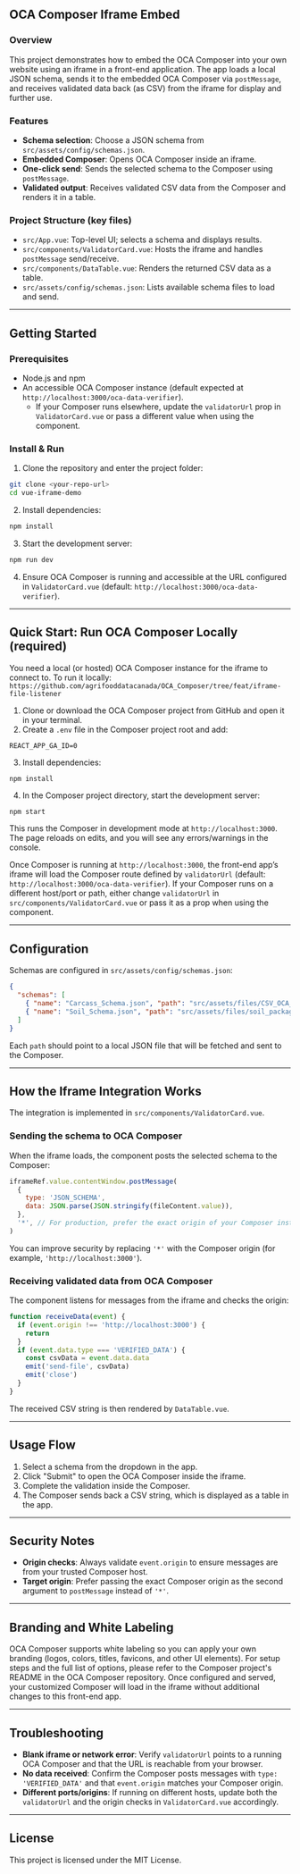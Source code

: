 ## OCA Composer Iframe Embed

### Overview

This project demonstrates how to embed the OCA Composer into your own website using an iframe in a front-end application. The app loads a local JSON schema, sends it to the embedded OCA Composer via `postMessage`, and receives validated data back (as CSV) from the iframe for display and further use.

### Features

- **Schema selection**: Choose a JSON schema from `src/assets/config/schemas.json`.
- **Embedded Composer**: Opens OCA Composer inside an iframe.
- **One-click send**: Sends the selected schema to the Composer using `postMessage`.
- **Validated output**: Receives validated CSV data from the Composer and renders it in a table.

### Project Structure (key files)

- `src/App.vue`: Top-level UI; selects a schema and displays results.
- `src/components/ValidatorCard.vue`: Hosts the iframe and handles `postMessage` send/receive.
- `src/components/DataTable.vue`: Renders the returned CSV data as a table.
- `src/assets/config/schemas.json`: Lists available schema files to load and send.

---

## Getting Started

### Prerequisites

- Node.js and npm
- An accessible OCA Composer instance (default expected at `http://localhost:3000/oca-data-verifier`).
  - If your Composer runs elsewhere, update the `validatorUrl` prop in `ValidatorCard.vue` or pass a different value when using the component.

### Install & Run

1. Clone the repository and enter the project folder:

```bash
git clone <your-repo-url>
cd vue-iframe-demo
```

2. Install dependencies:

```bash
npm install
```

3. Start the development server:

```bash
npm run dev
```

4. Ensure OCA Composer is running and accessible at the URL configured in `ValidatorCard.vue` (default: `http://localhost:3000/oca-data-verifier`).

---

## Quick Start: Run OCA Composer Locally (required)

You need a local (or hosted) OCA Composer instance for the iframe to connect to. To run it locally:
`https://github.com/agrifooddatacanada/OCA_Composer/tree/feat/iframe-file-listener`

1. Clone or download the OCA Composer project from GitHub and open it in your terminal.
2. Create a `.env` file in the Composer project root and add:

```
REACT_APP_GA_ID=0
```

3. Install dependencies:

```
npm install
```

4. In the Composer project directory, start the development server:

```bash
npm start
```

This runs the Composer in development mode at `http://localhost:3000`. The page reloads on edits, and you will see any errors/warnings in the console.

Once Composer is running at `http://localhost:3000`, the front-end app’s iframe will load the Composer route defined by `validatorUrl` (default: `http://localhost:3000/oca-data-verifier`). If your Composer runs on a different host/port or path, either change `validatorUrl` in `src/components/ValidatorCard.vue` or pass it as a prop when using the component.

---

## Configuration

Schemas are configured in `src/assets/config/schemas.json`:

```json
{
  "schemas": [
    { "name": "Carcass_Schema.json", "path": "src/assets/files/CSV_OCA_package.json" },
    { "name": "Soil_Schema.json", "path": "src/assets/files/soil_package_1.json" }
  ]
}
```

Each `path` should point to a local JSON file that will be fetched and sent to the Composer.

---

## How the Iframe Integration Works

The integration is implemented in `src/components/ValidatorCard.vue`.

### Sending the schema to OCA Composer

When the iframe loads, the component posts the selected schema to the Composer:

```javascript
iframeRef.value.contentWindow.postMessage(
  {
    type: 'JSON_SCHEMA',
    data: JSON.parse(JSON.stringify(fileContent.value)),
  },
  '*', // For production, prefer the exact origin of your Composer instance
)
```

You can improve security by replacing `'*'` with the Composer origin (for example, `'http://localhost:3000'`).

### Receiving validated data from OCA Composer

The component listens for messages from the iframe and checks the origin:

```javascript
function receiveData(event) {
  if (event.origin !== 'http://localhost:3000') {
    return
  }
  if (event.data.type === 'VERIFIED_DATA') {
    const csvData = event.data.data
    emit('send-file', csvData)
    emit('close')
  }
}
```

The received CSV string is then rendered by `DataTable.vue`.

---

## Usage Flow

1. Select a schema from the dropdown in the app.
2. Click "Submit" to open the OCA Composer inside the iframe.
3. Complete the validation inside the Composer.
4. The Composer sends back a CSV string, which is displayed as a table in the app.

---

## Security Notes

- **Origin checks**: Always validate `event.origin` to ensure messages are from your trusted Composer host.
- **Target origin**: Prefer passing the exact Composer origin as the second argument to `postMessage` instead of `'*'`.

---

## Branding and White Labeling

OCA Composer supports white labeling so you can apply your own branding (logos, colors, titles, favicons, and other UI elements). For setup steps and the full list of options, please refer to the Composer project's README in the OCA Composer repository. Once configured and served, your customized Composer will load in the iframe without additional changes to this front-end app.

---

## Troubleshooting

- **Blank iframe or network error**: Verify `validatorUrl` points to a running OCA Composer and that the URL is reachable from your browser.
- **No data received**: Confirm the Composer posts messages with `type: 'VERIFIED_DATA'` and that `event.origin` matches your Composer origin.
- **Different ports/origins**: If running on different hosts, update both the `validatorUrl` and the origin checks in `ValidatorCard.vue` accordingly.

---

## License

This project is licensed under the MIT License.
